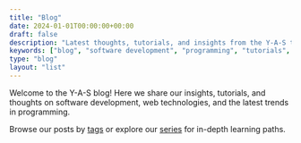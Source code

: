 ```yaml
---
title: "Blog"
date: 2024-01-01T00:00:00+00:00
draft: false
description: "Latest thoughts, tutorials, and insights from the Y-A-S team on software development, web technologies, and innovative solutions."
keywords: ["blog", "software development", "programming", "tutorials", "web development"]
type: "blog"
layout: "list"
---
```


Welcome to the Y-A-S blog! Here we share our insights, tutorials, and thoughts on software development, web technologies, and the latest trends in programming.

Browse our posts by [tags](/tags/) or explore our [series](/series/) for in-depth learning paths.
